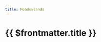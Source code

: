 ```yaml
---
title: Meadowlands
---
```

<script setup>
  import ImageLink from '../.vitepress/components/ImageLink.vue'
</script>

# {{ $frontmatter.title }}

<ImageLink path="maps/" :name="$frontmatter.title" :alt="$frontmatter.title + ' Map'" />

